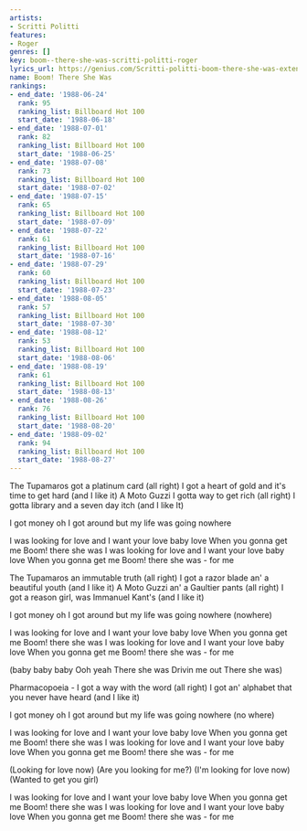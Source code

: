 ```yaml
---
artists:
- Scritti Politti
features:
- Roger
genres: []
key: boom--there-she-was-scritti-politti-roger
lyrics_url: https://genius.com/Scritti-politti-boom-there-she-was-extended-single-version-lyrics
name: Boom! There She Was
rankings:
- end_date: '1988-06-24'
  rank: 95
  ranking_list: Billboard Hot 100
  start_date: '1988-06-18'
- end_date: '1988-07-01'
  rank: 82
  ranking_list: Billboard Hot 100
  start_date: '1988-06-25'
- end_date: '1988-07-08'
  rank: 73
  ranking_list: Billboard Hot 100
  start_date: '1988-07-02'
- end_date: '1988-07-15'
  rank: 65
  ranking_list: Billboard Hot 100
  start_date: '1988-07-09'
- end_date: '1988-07-22'
  rank: 61
  ranking_list: Billboard Hot 100
  start_date: '1988-07-16'
- end_date: '1988-07-29'
  rank: 60
  ranking_list: Billboard Hot 100
  start_date: '1988-07-23'
- end_date: '1988-08-05'
  rank: 57
  ranking_list: Billboard Hot 100
  start_date: '1988-07-30'
- end_date: '1988-08-12'
  rank: 53
  ranking_list: Billboard Hot 100
  start_date: '1988-08-06'
- end_date: '1988-08-19'
  rank: 61
  ranking_list: Billboard Hot 100
  start_date: '1988-08-13'
- end_date: '1988-08-26'
  rank: 76
  ranking_list: Billboard Hot 100
  start_date: '1988-08-20'
- end_date: '1988-09-02'
  rank: 94
  ranking_list: Billboard Hot 100
  start_date: '1988-08-27'
---
```

The Tupamaros got a platinum card (all right)
I got a heart of gold and it's time to get hard (and I like it)
A Moto Guzzi I gotta way to get rich (all right)
I gotta library and a seven day itch (and I like It)

I got money oh I got around but my life was going nowhere

I was looking for love and I want your love baby love
When you gonna get me Boom! there she was
I was looking for love and I want your love baby love
When you gonna get me Boom! there she was - for me

The Tupamaros an immutable truth (all right)
I got a razor blade an' a beautiful youth (and I like it)
A Moto Guzzi an' a Gaultier pants (all right)
I got a reason girl, was Immanuel Kant's (and I like it)

I got money oh I got around but my life was going nowhere (nowhere)

I was looking for love and I want your love baby love
When you gonna get me Boom! there she was
I was looking for love and I want your love baby love
When you gonna get me Boom! there she was - for me

(baby baby baby
Ooh yeah
There she was
Drivin me out
There she was)

Pharmacopoeia - I got a way with the word (all right)
I got an' alphabet that you never have heard (and I like it)

I got money oh I got around but my life was going nowhere (no where)

I was looking for love and I want your love baby love
When you gonna get me Boom! there she was
I was looking for love and I want your love baby love
When you gonna get me Boom! there she was - for me

(Looking for love now) (Are you looking for me?)
(I'm looking for love now) (Wanted to get you girl)

I was looking for love and I want your love baby love
When you gonna get me Boom! there she was
I was looking for love and I want your love baby love
When you gonna get me Boom! there she was - for me
